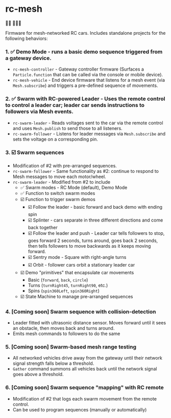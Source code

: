 # rc-mesh

🚗💨 🚗🚗🚗

Firmware for mesh-networked RC cars. Includes standalone projects for the following behaviors:

### 1. ✅ Demo Mode - runs a basic demo sequence triggered from a gateway device.

- `rc-mesh-controller` - Gateway controller firmware (Surfaces a `Particle.function` that can be called via the console or mobile device).
- `rc-mesh-vehicle` - End device firmware that listens for a mesh event (via `Mesh.subscribe`) and triggers a pre-defined sequence of movements.

### 2. ✅ Swarm with RC-powered Leader - Uses the remote control to control a leader car; leader car sends instructions to followers via Mesh events.

- `rc-swarm-leader` - Reads voltages sent to the car via the remote control and uses `Mesh.publish` to send those to all listeners.
- `rc-swarm-follower` - Listens for leader messages via `Mesh.subscribe` and sets the voltage on a corresponding pin.

### 3. ️☑️ Swarm sequences

- Modification of #2 with pre-arranged sequences.
- `rc-swarm-follower` - Same functionality as #2: continue to respond to Mesh messages to move each motor/wheel.
- `rc-swarm-leader` - Modified from #2 to include
  - ✅ Swarm modes - RC Mode (default), Demo Mode
  - ✅ Function to switch swarm modes
  - ☑️ Function to trigger swarm demos
    - ☑️ Follow the leader - basic forward and back demo with ending spin
    - ️☑️ Splinter - cars separate in three different directions and come back together
    - ☑️ Follow the leader and push - Leader car tells followers to stop, goes forward 2 seconds, turns around, goes back 2 seconds, then tells followers to move backwards as it keeps moving forward.
    - ☑️ Sentry mode - Square with right-angle turns
    - ☑️ Orbit - follower cars orbit a stationary leader car
  - ☑️ Demo "primitives" that encapsulate car movements
    - Basic (`forward`, `back`, `circle`)
    - Turns (`turnRight45`, `turnRight90`, etc.)
    - Spins (`spin360Left`, `spin360Right`)
  - ☑️ State Machine to manage pre-arranged sequences

### 4. [Coming soon] Swarm sequence with collision-detection

- Leader fitted with ultrasonic distance sensor. Moves forward until it sees an obstacle, then moves back and turns around.
- Emits mesh commands to followers to do the same

### 5. [Coming soon] Swarm-based mesh range testing

- All networked vehicles drive away from the gateway until their network signal strength falls below a threshold.
- `Gather` command summons all vehicles back until the network signal goes above a threshold.

### 6. [Coming soon] Swarm sequence "mapping" with RC remote

- Modification of #2 that logs each swarm movement from the remote control.
- Can be used to program sequences (manually or automatically)
